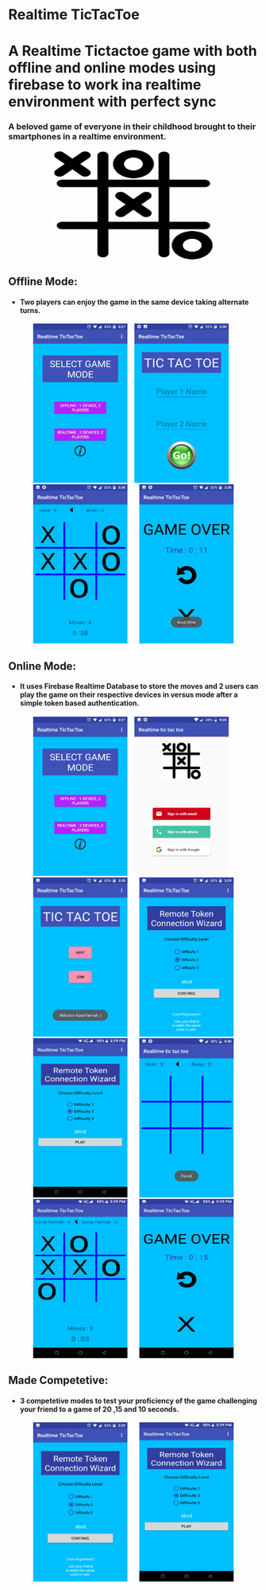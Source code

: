 # Realtime TicTacToe
# A Realtime Tictactoe game with both offline and online modes using firebase to work ina realtime environment with perfect sync

### A beloved game of everyone in their childhood brought to their smartphones in a realtime environment.

<p align = "center">
  <img width="320" height="220" src="https://github.com/KunalFarmah98/Realtime-TicTacToe/blob/realtime_online/app/src/main/res/raw/GooglePlayStore.png">
  </p>
  

## Offline Mode:

* #### Two players can enjoy the game in the same device taking alternate turns.


 <p vspace = "20" align="center" >
   <img width="190" height="320" src="https://github.com/KunalFarmah98/Realtime-TicTacToe/blob/realtime_online/app/src/main/res/raw/Screenshot_20190608-152745.png">
    <img hspace="10" src="https://github.com/KunalFarmah98/Realtime-TicTacToe/blob/realtime_online/app/src/main/res/raw/Screenshot_20190608-153010.png" width =190 
  height = 320/>
  <img  hspace="10" width="190" height="320" src="https://github.com/KunalFarmah98/Realtime-TicTacToe/blob/realtime_online/app/src/main/res/raw/Screenshot_20190608-153032.png">
  <img hspace="10" src="https://github.com/KunalFarmah98/Realtime-TicTacToe/blob/realtime_online/app/src/main/res/raw/Screenshot_20190608-153036.png" width =190 
  height = 320/>
</p>



## Online Mode:

* #### It uses Firebase Realtime Database to store the moves and 2 users can play the game on their respective devices in versus mode after a simple token based authentication.


 <p vspace = "20" align="center" >
   <img width="190" height="320" src="https://github.com/KunalFarmah98/Realtime-TicTacToe/blob/realtime_online/app/src/main/res/raw/Screenshot_20190608-152745.png">
    <img hspace="10" src="https://github.com/KunalFarmah98/Realtime-TicTacToe/blob/realtime_online/app/src/main/res/raw/Screenshot_20181011-212854.png" width =190 
  height = 320/>
  <img  hspace="10" width="190" height="320" src="https://github.com/KunalFarmah98/Realtime-TicTacToe/blob/realtime_online/app/src/main/res/raw/Screenshot_20190608-152849.png">
  <img hspace="10" src="https://github.com/KunalFarmah98/Realtime-TicTacToe/blob/realtime_online/app/src/main/res/raw/Screenshot_20190608-152915.png" width =190 
  height = 320/>
  <img hspace="10" src="https://github.com/KunalFarmah98/Realtime-TicTacToe/blob/realtime_online/app/src/main/res/raw/Screenshot_20190608-152917.png" width =190 
  height = 320/>
    <img hspace="10" src="https://github.com/KunalFarmah98/Realtime-TicTacToe/blob/realtime_online/app/src/main/res/raw/Screenshot_20181011-214100.png" width =190 
  height = 320/>
  <img hspace="10" src="https://github.com/KunalFarmah98/Realtime-TicTacToe/blob/realtime_online/app/src/main/res/raw/Screenshot_20190608-152932.png" width =190 
  height = 320/>
   <img hspace="10" src="https://github.com/KunalFarmah98/Realtime-TicTacToe/blob/realtime_online/app/src/main/res/raw/Screenshot_20190608-152941.png" width =190 
  height = 320/>


</p>



## Made Competetive:

* #### 3 competetive modes to test your proficiency of the game challenging your friend to a game of 20 ,15 and 10 seconds.
 <p vspace = "20" align="center" >
  <img hspace="10" src="https://github.com/KunalFarmah98/Realtime-TicTacToe/blob/realtime_online/app/src/main/res/raw/Screenshot_20190608-152915.png" width =190 
  height = 320/>
  <img hspace="10" src="https://github.com/KunalFarmah98/Realtime-TicTacToe/blob/realtime_online/app/src/main/res/raw/Screenshot_20190608-152917.png" width =190 
  height = 320/>
  </p>

